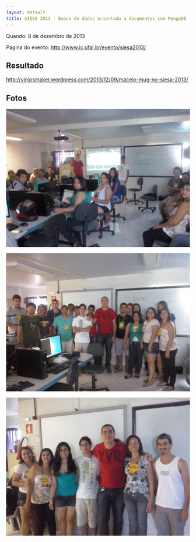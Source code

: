 ```yaml
---
layout: default
title: SIESA 2013 - Banco de dados orientado a documentos com MongoDB - Maceió MongoDB User Group
---
```


Quando: 8 de dezembro de 2013

Página do evento: http://www.ic.ufal.br/evento/siesa2013/

## Resultado

http://vinipsmaker.wordpress.com/2013/12/09/maceio-mug-no-siesa-2013/

## Fotos

![](fotos/1.jpeg)

![](fotos/2.jpeg)

![](fotos/3.jpeg)
